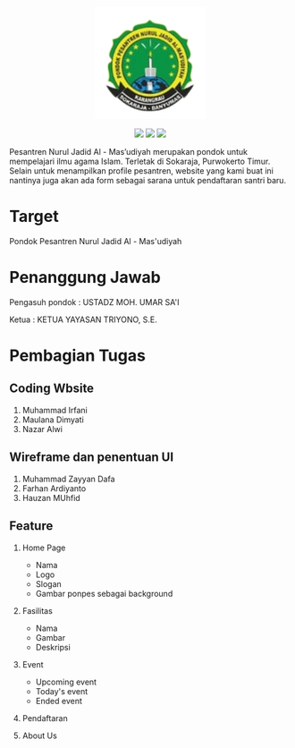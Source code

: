 <p align="center">
    <img src="img/LogoPonpes_remove.png" width="200" max-width="90%" alt="OurRooms" />
</p>

<p align="center">
    <img src="https://api.netlify.com/api/v1/badges/fbfd05ff-08ed-497f-89b6-50cb6911d295/deploy-status" />
    <img src="https://img.shields.io/badge/Bootstrap-5.2.0-blue.svg" />
    <img src="https://img.shields.io/badge/MDBootstrap-4.0.0-blue.svg" />
</p>

Pesantren Nurul Jadid Al - Mas’udiyah merupakan pondok untuk mempelajari ilmu agama Islam. Terletak di Sokaraja, Purwokerto Timur. 
Selain untuk menampilkan profile pesantren, website yang kami buat ini nantinya juga akan ada form sebagai sarana untuk pendaftaran santri baru.

# Target 
Pondok Pesantren Nurul Jadid Al - Mas'udiyah

# Penanggung Jawab
Pengasuh pondok : USTADZ MOH. UMAR SA'I

Ketua : KETUA YAYASAN TRIYONO, S.E.

# Pembagian Tugas
## Coding Wbsite
1. Muhammad Irfani
2. Maulana Dimyati
3. Nazar Alwi

## Wireframe dan penentuan UI
1. Muhammad Zayyan Dafa
2. Farhan Ardiyanto
3. Hauzan MUhfid

## Feature
1. Home Page
    * Nama
    * Logo
    * Slogan
    * Gambar ponpes sebagai background
2. Fasilitas
    * Nama
    * Gambar
    * Deskripsi
3. Event
    * Upcoming event
    * Today's event
    * Ended event
4. Pendaftaran

5. About Us
